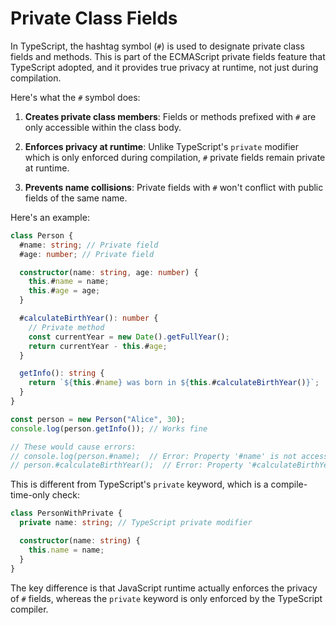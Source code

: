 # Private Class Fields

In TypeScript, the hashtag symbol (`#`) is used to designate private class fields and methods. This is part of the ECMAScript private fields feature that TypeScript adopted, and it provides true privacy at runtime, not just during compilation.

Here's what the `#` symbol does:

1. **Creates private class members**: Fields or methods prefixed with `#` are only accessible within the class body.

2. **Enforces privacy at runtime**: Unlike TypeScript's `private` modifier which is only enforced during compilation, `#` private fields remain private at runtime.

3. **Prevents name collisions**: Private fields with `#` won't conflict with public fields of the same name.

Here's an example:

```typescript
class Person {
  #name: string; // Private field
  #age: number; // Private field

  constructor(name: string, age: number) {
    this.#name = name;
    this.#age = age;
  }

  #calculateBirthYear(): number {
    // Private method
    const currentYear = new Date().getFullYear();
    return currentYear - this.#age;
  }

  getInfo(): string {
    return `${this.#name} was born in ${this.#calculateBirthYear()}`;
  }
}

const person = new Person("Alice", 30);
console.log(person.getInfo()); // Works fine

// These would cause errors:
// console.log(person.#name);  // Error: Property '#name' is not accessible outside class 'Person'
// person.#calculateBirthYear();  // Error: Property '#calculateBirthYear' is not accessible outside class 'Person'
```

This is different from TypeScript's `private` keyword, which is a compile-time-only check:

```typescript
class PersonWithPrivate {
  private name: string; // TypeScript private modifier

  constructor(name: string) {
    this.name = name;
  }
}
```

The key difference is that JavaScript runtime actually enforces the privacy of `#` fields, whereas the `private` keyword is only enforced by the TypeScript compiler.
